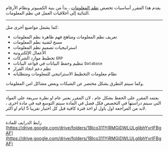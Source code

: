يقدم هذا المقرر أساسيات تخصص [نظم المعلومات](https://bit.ly/2C3Q0Tx) ، بدأ من بنية الكمبيوتر ونظام الأرقام الثنائية إلى
أخلاقيات العمل في نظم المعلومات.

---

كما يشمل مواضيع أخرى مثل:

- تعريف نظم المعلومات ومناهج فهم ظاهرة نظم المعلومات
- مسح لتقنية نظم المعلومات
- استراتيجيات تصميم نظم المعلومات
- الأعمال الإلكترونية
- تخطيط موارد الشركات `ERP`
- تنظيم وحفظ البيانات في قواعد البيانات `Database`
- نظم دعم اتخاذ القرار
- نظام معلومات التخطيط الاستراتيجي للمعلومات ومتطلباته

وكما سيتم التطرق بشكل مختصر عن الشبكات وبعض مشاكل امن المعلومات.

---

يعتمد المقرر على الحفظ بشكل عام ، لان المقرر يعتبر عام او نظرة سريعة على المواد التي سيتم دراستها في التخصص فكل فصل في
المادة سيتم التوسع فيه في مادة اخرى ، لابد من المراجعة اول باول او اخذ فترة كافية قبل كل اختبار تقريبا 5 ايام او اكثر.

---
رابط الدرايف للمادة
[https://drive.google.com/drive/folders/1Blco311YjRMGiDWLULglibhYvrIFBgAF](https://drive.google.com/drive/folders/1Blco311YjRMGiDWLULglibhYvrIFBgAF)
